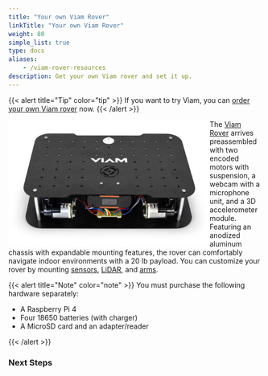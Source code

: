 ```yaml
---
title: "Your own Viam Rover"
linkTitle: "Your own Viam Rover"
weight: 80
simple_list: true
type: docs
aliases:
    - /viam-rover-resources
description: Get your own Viam rover and set it up.
---
```


{{< alert title="Tip" color="tip" >}}
If you want to try Viam, you can [order your own Viam rover](https://www.viam.com/resources/rover) now.
{{< /alert >}}

<div class="row" style="width:100%">
    <div class="col">
        <a href="https://www.viam.com/resources/rover" target="_blank"><img src="img/viam-rover/rover-front.jpg" style="max-width:400px; min-width:300px; float: left" alt="The front of the assembled Viam Rover" /></a>
    </div>
    <div class="col" style= "min-width:300px;">
        <p> The <a href="https://www.viam.com/resources/rover" target="_blank">Viam Rover</a> arrives preassembled with two encoded motors with suspension, a webcam with a microphone unit, and a 3D accelerometer module.
        Featuring an anodized aluminum chassis with expandable mounting features, the rover can comfortably navigate indoor environments with a 20 lb payload.
        You can customize your rover by mounting <a href="/components/sensor/">sensors</a>, <a href="/components/camera/">LiDAR</a>, and <a href="/components/arm/">arms</a>. </p>
    </div>
</div>

{{< alert title="Note" color="note" >}}
You must purchase the following hardware separately:

- A Raspberry Pi 4
- Four 18650 batteries (with charger)
- A MicroSD card and an adapter/reader

{{< /alert >}}

### Next Steps

